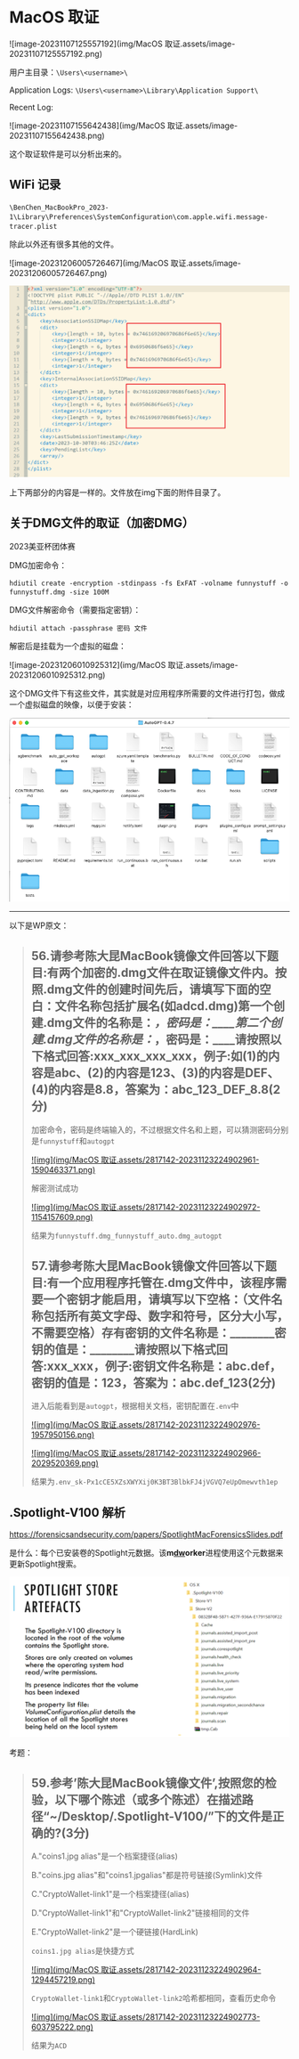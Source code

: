 # MacOS 取证

![image-20231107125557192](img/MacOS 取证.assets/image-20231107125557192.png)

用户主目录：`\Users\<username>\`

Application Logs: `\Users\<username>\Library\Application Support\`

Recent Log:

![image-20231107155642438](img/MacOS 取证.assets/image-20231107155642438.png)

这个取证软件是可以分析出来的。



## WiFi 记录

`\BenChen_MacBookPro_2023-1\Library\Preferences\SystemConfiguration\com.apple.wifi.message-tracer.plist`

除此以外还有很多其他的文件。

![image-20231206005726467](img/MacOS 取证.assets/image-20231206005726467.png)

<img src="img/MacOS 取证.assets/image-20231206005944515.png" alt="image-20231206005944515" style="zoom:50%;" />

上下两部分的内容是一样的。文件放在img下面的附件目录了。



## 关于DMG文件的取证（加密DMG）

2023美亚杯团体赛

DMG加密命令：

```
hdiutil create -encryption -stdinpass -fs ExFAT -volname funnystuff -o funnystuff.dmg -size 100M
```

DMG文件解密命令（需要指定密钥）：

```
hdiutil attach -passphrase 密码 文件
```

解密后是挂载为一个虚拟的磁盘：

![image-20231206010925312](img/MacOS 取证.assets/image-20231206010925312.png)

这个DMG文件下有这些文件，其实就是对应用程序所需要的文件进行打包，做成一个虚拟磁盘的映像，以便于安装：

<img src="img/MacOS 取证.assets/image-20231206011058878.png" alt="image-20231206011058878" style="zoom:67%;" />



---

以下是WP原文：

> ## 56.请参考陈大昆MacBook镜像文件回答以下题目:有两个加密的.dmg文件在取证镜像文件内。按照.dmg文件的创建时间先后，请填写下面的空白：文件名称包括扩展名(如adcd.dmg)第一个创建.dmg文件的名称是：_____，密码是：____第二个创建.dmg文件的名称是：_____，密码是：____请按照以下格式回答:xxx_xxx_xxx_xxx，例子:如(1)的内容是abc、(2)的内容是123、(3)的内容是DEF、(4)的内容是8.8，答案为：abc_123_DEF_8.8(2分)
>
> 加密命令，密码是终端输入的，不过根据文件名和上题，可以猜测密码分别是`funnystuff`和`autogpt`
>
> [![img](img/MacOS 取证.assets/2817142-20231123224902961-1590463371.png)](https://img2023.cnblogs.com/blog/2817142/202311/2817142-20231123224902961-1590463371.png)
>
> 解密测试成功
>
> [![img](img/MacOS 取证.assets/2817142-20231123224902972-1154157609.png)](https://img2023.cnblogs.com/blog/2817142/202311/2817142-20231123224902972-1154157609.png)
>
> 结果为`funnystuff.dmg_funnystuff_auto.dmg_autogpt`
>
> ## 57.请参考陈大昆MacBook镜像文件回答以下题目:有一个应用程序托管在.dmg文件中，该程序需要一个密钥才能启用，请填写以下空格：（文件名称包括所有英文字母、数字和符号，区分大小写，不需要空格）存有密钥的文件名称是：________密钥的值是：________请按照以下格式回答:xxx_xxx，例子:密钥文件名称是：abc.def，密钥的值是：123，答案为：abc.def_123(2分)
>
> 进入后能看到是`autogpt`，根据相关文档，密钥配置在`.env`中
>
> [![img](img/MacOS 取证.assets/2817142-20231123224902976-1957950156.png)](https://img2023.cnblogs.com/blog/2817142/202311/2817142-20231123224902976-1957950156.png)
>
> [![img](img/MacOS 取证.assets/2817142-20231123224902966-2029520369.png)](https://img2023.cnblogs.com/blog/2817142/202311/2817142-20231123224902966-2029520369.png)
>
> 结果为`.env_sk-Px1cCE5XZsXWYXij0K3BT3BlbkFJ4jVGVQ7eUpOmewvth1ep`

## .Spotlight-V100 解析

https://forensicsandsecurity.com/papers/SpotlightMacForensicsSlides.pdf

是什么：每个已安装卷的Spotlight元数据。该**m[dw](https://link.zhihu.com/?target=https%3A//www.macdown.com/z/s_4.html)orker**进程使用这个元数据来更新Spotlight搜索。

<img src="img/MacOS 取证.assets/image-20231206012338952.png" alt="image-20231206012338952" style="zoom:67%;" />

考题：

> ## 59.参考’陈大昆MacBook镜像文件’,按照您的检验，以下哪个陈述（或多个陈述）在描述路径“~/Desktop/.Spotlight-V100/”下的文件是正确的?(3分)
>
> A."coins1.jpg alias"是一个档案捷径(alias)
>
> B."coins.jpg alias"和"coins1.jpgalias"都是符号链接(Symlink)文件
>
> C."CryptoWallet-link1"是一个档案捷径(alias)
>
> D."CryptoWallet-link1"和"CryptoWallet-link2"链接相同的文件
>
> E."CryptoWallet-link2"是一个硬链接(HardLink)
>
> `coins1.jpg alias`是快捷方式
>
> [![img](img/MacOS 取证.assets/2817142-20231123224902964-1294457219.png)](https://img2023.cnblogs.com/blog/2817142/202311/2817142-20231123224902964-1294457219.png)
>
> `CryptoWallet-link1`和`CryptoWallet-link2`哈希都相同，查看历史命令
>
> [![img](img/MacOS 取证.assets/2817142-20231123224902773-603795222.png)](https://img2023.cnblogs.com/blog/2817142/202311/2817142-20231123224902773-603795222.png)
>
> 结果为`ACD`
